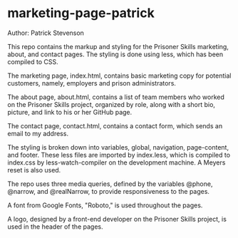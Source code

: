 # marketing-page-patrick

Author: Patrick Stevenson

This repo contains the markup and styling for the Prisoner Skills marketing, about, and contact pages. The styling is done using less, which has been compiled to CSS.

The marketing page, index.html, contains basic marketing copy for potential customers, namely, employers and prison administrators.

The about page, about.html, contains a list of team members who worked on the Prisoner Skills project, organized by role, along with a short bio, picture, and link to his or her GitHub page.

The contact page, contact.html, contains a contact form, which sends an email to my address.

The styling is broken down into variables, global, navigation, page-content, and footer. These less files are imported by index.less, which is compiled to index.css by less-watch-compiler on the development machine. A Meyers reset is also used.

The repo uses three media queries, defined by the variables @phone, @narrow, and @realNarrow, to provide responsiveness to the pages.

A font from Google Fonts, "Roboto," is used throughout the pages.

A logo, designed by a front-end developer on the Prisoner Skills project, is used in the header of the pages.
